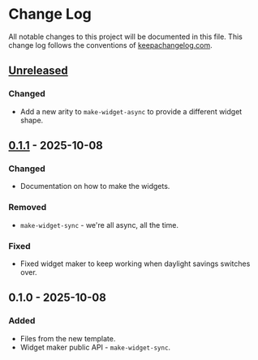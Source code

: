 # Change Log
All notable changes to this project will be documented in this file. This change log follows the conventions of [keepachangelog.com](https://keepachangelog.com/).

## [Unreleased]
### Changed
- Add a new arity to `make-widget-async` to provide a different widget shape.

## [0.1.1] - 2025-10-08
### Changed
- Documentation on how to make the widgets.

### Removed
- `make-widget-sync` - we're all async, all the time.

### Fixed
- Fixed widget maker to keep working when daylight savings switches over.

## 0.1.0 - 2025-10-08
### Added
- Files from the new template.
- Widget maker public API - `make-widget-sync`.

[Unreleased]: https://sourcehost.site/your-name/todo-clj/compare/0.1.1...HEAD
[0.1.1]: https://sourcehost.site/your-name/todo-clj/compare/0.1.0...0.1.1
